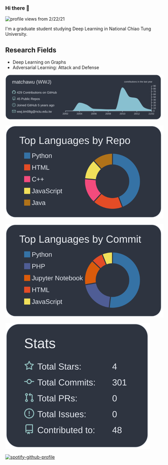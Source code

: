 ### Hi there 👋
![profile views](https://komarev.com/ghpvc/?username=matchawu) from 2/22/21

I'm a graduate student studying Deep Learning in National Chiao Tung University.

## Research Fields
- Deep Learning on Graphs
- Adversarial Learning: Attack and Defense


![](https://raw.githubusercontent.com/matchawu/matchawu/main/profile-summary-card-output/nord_dark/0-profile-details.svg)

![](https://raw.githubusercontent.com/matchawu/matchawu/main/profile-summary-card-output/nord_dark/1-repos-per-language.svg)

![](https://raw.githubusercontent.com/matchawu/matchawu/main/profile-summary-card-output/nord_dark/2-most-commit-language.svg)

![](https://raw.githubusercontent.com/matchawu/matchawu/main/profile-summary-card-output/nord_dark/3-stats.svg)

[![spotify-github-profile](https://spotify-github-profile.vercel.app/api/view?uid=11137192492&cover_image=false&theme=default)](https://github.com/kittinan/spotify-github-profile)
<!--
**matchawu/matchawu** is a ✨ _special_ ✨ repository because its `README.md` (this file) appears on your GitHub profile.

Here are some ideas to get you started:

- 🔭 I’m currently working on ...
- 🌱 I’m currently learning ...
- 👯 I’m looking to collaborate on ...
- 🤔 I’m looking for help with ...
- 💬 Ask me about ...
- 📫 How to reach me: ...
- 😄 Pronouns: ...
- ⚡ Fun fact: ...
-->
